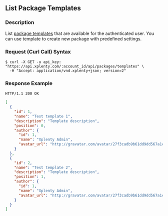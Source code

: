 ## List Package Templates

### Description
List [package templates](https://github.com/xplenty/xplenty-api-doc-v2/blob/master/resources/packate_template.md) that are available for the authenticated user.
You can use template to create new package with predefined settings.

### Request (Curl Call) Syntax
```shell
$ curl -X GET -u api_key: "https://api.xplenty.com/:account_id/api/packages/templates" \
  -H "Accept: application/vnd.xplenty+json; version=2"
```
### Response Example
```HTTP
HTTP/1.1 200 OK
```

```json
[
  {
    "id": 1,
    "name": "Test template 1",
    "description": "Template description",
    "position": 0,
    "author": {
      "id": 1,
      "name": "Xplenty Admin",
      "avatar_url": "http://gravatar.com/avatar/27f3cadb9b61dd9dd567a1c6b3d4028b.png?d=retro&s=140"
    }
  },
  {
    "id": 2,
    "name": "Test template 2",
    "description": "Template description",
    "position": 1,
    "author": {
      "id": 1,
      "name": "Xplenty Admin",
      "avatar_url": "http://gravatar.com/avatar/27f3cadb9b61dd9dd567a1c6b3d4028b.png?d=retro&s=140"
    }
  }
]
```
